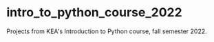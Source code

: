 # intro_to_python_course_2022
Projects from KEA's Introduction to Python course, fall semester 2022.

